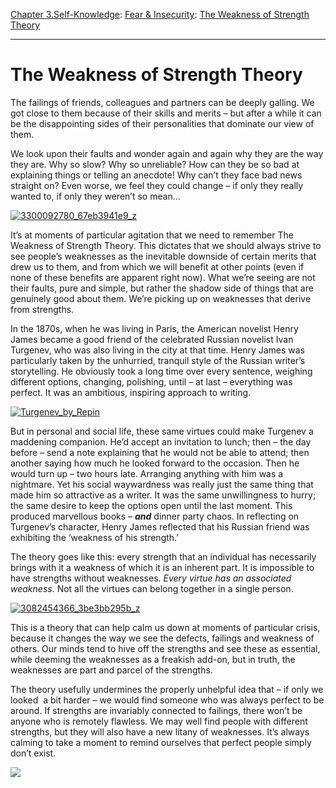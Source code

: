 [Chapter 3.Self-Knowledge](https://www.theschooloflife.com/thebookoflife/category/self-knowledge/): [Fear & Insecurity](https://www.theschooloflife.com/thebookoflife/category/self-knowledge/fear-insecurity/): [The Weakness of Strength Theory](https://www.theschooloflife.com/thebookoflife/the-weakness-of-strength-theory/)

* * *

# The Weakness of Strength Theory

The failings of friends, colleagues and partners can be deeply galling. We got close to them because of their skills and merits – but after a while it can be the disappointing sides of their personalities that dominate our view of them.

We look upon their faults and wonder again and again why they are the way they are. Why so slow? Why so unreliable? How can they be so bad at explaining things or telling an anecdote! Why can’t they face bad news straight on? Even worse, we feel they could change – if only they really wanted to, if only they weren’t so mean…

[![3300092780_67eb3941e9_z](https://www.theschooloflife.com/thebookoflife/wp-content/uploads/2016/01/3300092780_67eb3941e9_z.jpg)](http://www.thebookoflife.org/wp-content/uploads/2016/01/3300092780_67eb3941e9_z.jpg)

It’s at moments of particular agitation that we need to remember The Weakness of Strength Theory. This dictates that we should always strive to see people’s weaknesses as the inevitable downside of certain merits that drew us to them, and from which we will benefit at other points (even if none of these benefits are apparent right now). What we’re seeing are not their faults, pure and simple, but rather the shadow side of things that are genuinely good about them. We’re picking up on weaknesses that derive from strengths.

In the 1870s, when he was living in Paris, the American novelist Henry James became a good friend of the celebrated Russian novelist Ivan Turgenev, who was also living in the city at that time. Henry James was particularly taken by the unhurried, tranquil style of the Russian writer’s storytelling. He obviously took a long time over every sentence, weighing different options, changing, polishing, until – at last – everything was perfect. It was an ambitious, inspiring approach to writing.

[![Turgenev_by_Repin](https://www.theschooloflife.com/thebookoflife/wp-content/uploads/2016/01/Turgenev_by_Repin.jpg)](http://www.thebookoflife.org/wp-content/uploads/2016/01/Turgenev_by_Repin.jpg)

But in personal and social life, these same virtues could make Turgenev a maddening companion. He’d accept an invitation to lunch; then – the day before – send a note explaining that he would not be able to attend; then another saying how much he looked forward to the occasion. Then he would turn up – two hours late. Arranging anything with him was a nightmare. Yet his social waywardness was really just the same thing that made him so attractive as a writer. It was the same unwillingness to hurry; the same desire to keep the options open until the last moment. This produced marvellous books – **_and_** dinner party chaos. In reflecting on Turgenev’s character, Henry James reflected that his Russian friend was exhibiting the ‘weakness of his strength.’

The theory goes like this: every strength that an individual has necessarily brings with it a weakness of which it is an inherent part. It is impossible to have strengths without weaknesses. _Every virtue has an associated weakness._ Not all the virtues can belong together in a single person.

[![3082454366_3be3bb295b_z](https://www.theschooloflife.com/thebookoflife/wp-content/uploads/2016/01/3082454366_3be3bb295b_z.jpg)](http://www.thebookoflife.org/wp-content/uploads/2016/01/3082454366_3be3bb295b_z.jpg)

This is a theory that can help calm us down at moments of particular crisis, because it changes the way we see the defects, failings and weakness of others. Our minds tend to hive off the strengths and see these as essential, while deeming the weaknesses as a freakish add-on, but in truth, the weaknesses are part and parcel of the strengths.

The theory usefully undermines the properly unhelpful idea that – if only we looked &nbsp;a bit harder – we would find someone who was always perfect to be around. If strengths are invariably connected to failings, there won’t be anyone who is remotely flawless. We may well find people with different strengths, but they will also have a new litany of weaknesses. It’s always calming to take a moment to remind ourselves that perfect people simply don’t exist.

[![](https://img.youtube.com/vi/Rpb0LEc1HZA/0.jpg)](https://www.youtube.com/embed/Rpb0LEc1HZA '')
